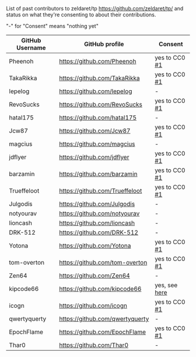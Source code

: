 List of past contributors to zeldaret/tp https://github.com/zeldaret/tp/ and status on what they're consenting to about their contributions.

"-" for "Consent" means "nothing yet"

GitHub Username | GitHub profile | Consent
-|-|-
Pheenoh | https://github.com/Pheenoh | yes to CC0 [#1](https://github.com/Pheenoh/tp-licensing/issues/1)
TakaRikka | https://github.com/TakaRikka | yes to CC0 [#1](https://github.com/Pheenoh/tp-licensing/issues/1)
lepelog | https://github.com/lepelog | -
RevoSucks | https://github.com/RevoSucks | yes to CC0 [#1](https://github.com/Pheenoh/tp-licensing/issues/1)
hatal175 | https://github.com/hatal175 | -
Jcw87 | https://github.com/Jcw87 | yes to CC0 [#1](https://github.com/Pheenoh/tp-licensing/issues/1)
magcius | https://github.com/magcius | -
jdflyer | https://github.com/jdflyer | yes to CC0 [#1](https://github.com/Pheenoh/tp-licensing/issues/1)
barzamin | https://github.com/barzamin | yes to CC0 [#1](https://github.com/Pheenoh/tp-licensing/issues/1)
Trueffeloot | https://github.com/Trueffeloot | yes to CC0 [#1](https://github.com/Pheenoh/tp-licensing/issues/1)
Julgodis | https://github.com/Julgodis | -
notyourav | https://github.com/notyourav | -
lioncash | https://github.com/lioncash | -
DRK-512 | https://github.com/DRK-512 | -
Yotona | https://github.com/Yotona | yes to CC0 [#1](https://github.com/Pheenoh/tp-licensing/issues/1)
tom-overton | https://github.com/tom-overton | yes to CC0 [#1](https://github.com/Pheenoh/tp-licensing/issues/1)
Zen64 | https://github.com/Zen64 | -
kipcode66 | https://github.com/kipcode66 | yes, see [here](./public/kipcode66.png)
icogn | https://github.com/icogn | yes to CC0 [#1](https://github.com/Pheenoh/tp-licensing/issues/1)
qwertyquerty | https://github.com/qwertyquerty | -
EpochFlame | https://github.com/EpochFlame | yes to CC0 [#1](https://github.com/Pheenoh/tp-licensing/issues/1)
Thar0 | https://github.com/Thar0 | -
